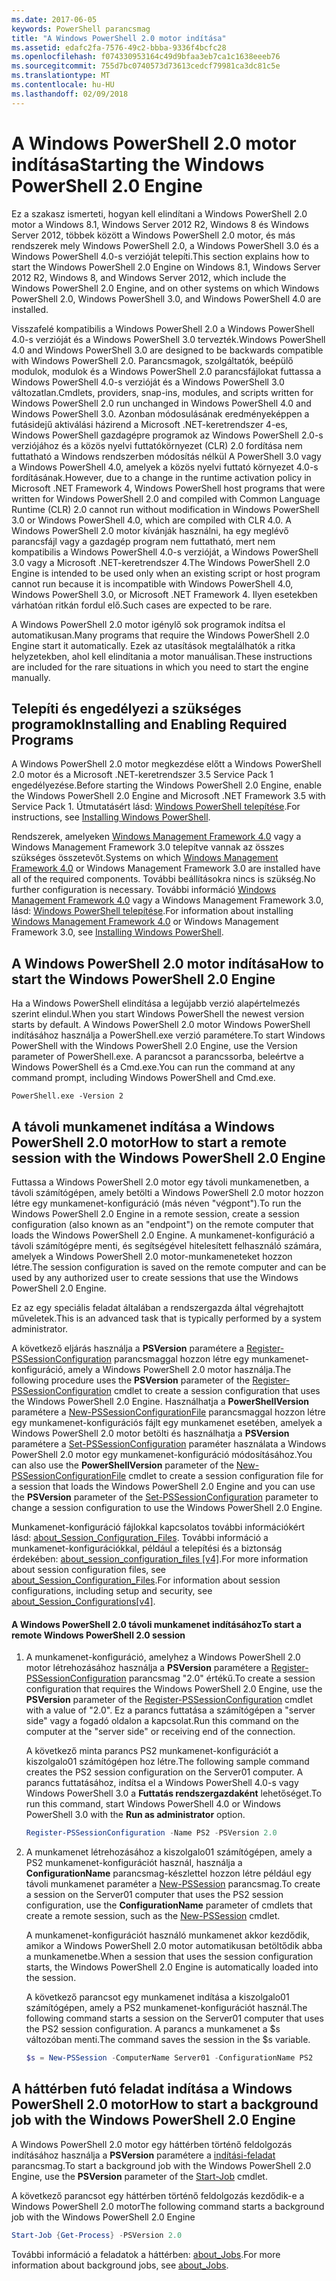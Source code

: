 ```yaml
---
ms.date: 2017-06-05
keywords: PowerShell parancsmag
title: "A Windows PowerShell 2.0 motor indítása"
ms.assetid: edafc2fa-7576-49c2-bbba-9336f4bcfc28
ms.openlocfilehash: f074330953164c49d9bfaa3eb7ca1c1638eeeb76
ms.sourcegitcommit: 755d7bc0740573d73613cedcf79981ca3dc81c5e
ms.translationtype: MT
ms.contentlocale: hu-HU
ms.lasthandoff: 02/09/2018
---
```

# <a name="starting-the-windows-powershell-20-engine"></a><span data-ttu-id="b668c-103">A Windows PowerShell 2.0 motor indítása</span><span class="sxs-lookup"><span data-stu-id="b668c-103">Starting the Windows PowerShell 2.0 Engine</span></span>

<span data-ttu-id="b668c-104">Ez a szakasz ismerteti, hogyan kell elindítani a Windows PowerShell 2.0 motor a Windows 8.1, Windows Server 2012 R2, Windows 8 és Windows Server 2012, többek között a Windows PowerShell 2.0 motor, és más rendszerek mely Windows PowerShell 2.0, a Windows PowerShell 3.0 és a Windows PowerShell 4.0-s verzióját telepíti.</span><span class="sxs-lookup"><span data-stu-id="b668c-104">This section explains how to start the Windows PowerShell 2.0 Engine on Windows 8.1, Windows Server 2012 R2, Windows 8, and Windows Server 2012, which include the Windows PowerShell 2.0 Engine, and on other systems on which Windows PowerShell 2.0, Windows PowerShell 3.0, and Windows PowerShell 4.0 are installed.</span></span>

<span data-ttu-id="b668c-105">Visszafelé kompatibilis a Windows PowerShell 2.0 a Windows PowerShell 4.0-s verzióját és a Windows PowerShell 3.0 tervezték.</span><span class="sxs-lookup"><span data-stu-id="b668c-105">Windows PowerShell 4.0 and Windows PowerShell 3.0 are designed to be backwards compatible with Windows PowerShell 2.0.</span></span> <span data-ttu-id="b668c-106">Parancsmagok, szolgáltatók, beépülő modulok, modulok és a Windows PowerShell 2.0 parancsfájlokat futtassa a Windows PowerShell 4.0-s verzióját és a Windows PowerShell 3.0 változatlan.</span><span class="sxs-lookup"><span data-stu-id="b668c-106">Cmdlets, providers, snap-ins, modules, and scripts written for Windows PowerShell 2.0 run unchanged in Windows PowerShell 4.0 and Windows PowerShell 3.0.</span></span> <span data-ttu-id="b668c-107">Azonban módosulásának eredményeképpen a futásidejű aktiválási házirend a Microsoft .NET-keretrendszer 4-es, Windows PowerShell gazdagépre programok az Windows PowerShell 2.0-s verziójához és a közös nyelvi futtatókörnyezet (CLR) 2.0 fordítása nem futtatható a Windows rendszerben módosítás nélkül A PowerShell 3.0 vagy a Windows PowerShell 4.0, amelyek a közös nyelvi futtató környezet 4.0-s fordításának.</span><span class="sxs-lookup"><span data-stu-id="b668c-107">However, due to a change in the runtime activation policy in Microsoft .NET Framework 4, Windows PowerShell host programs that were written for Windows PowerShell 2.0 and compiled with Common Language Runtime (CLR) 2.0 cannot run without modification in Windows PowerShell 3.0 or Windows PowerShell 4.0, which are compiled with CLR 4.0.</span></span> <span data-ttu-id="b668c-108">A Windows PowerShell 2.0 motor kívánják használni, ha egy meglévő parancsfájl vagy a gazdagép program nem futtatható, mert nem kompatibilis a Windows PowerShell 4.0-s verzióját, a Windows PowerShell 3.0 vagy a Microsoft .NET-keretrendszer 4.</span><span class="sxs-lookup"><span data-stu-id="b668c-108">The Windows PowerShell 2.0 Engine is intended to be used only when an existing script or host program cannot run because it is incompatible with Windows PowerShell 4.0, Windows PowerShell 3.0, or Microsoft .NET Framework 4.</span></span> <span data-ttu-id="b668c-109">Ilyen esetekben várhatóan ritkán fordul elő.</span><span class="sxs-lookup"><span data-stu-id="b668c-109">Such cases are expected to be rare.</span></span>

<span data-ttu-id="b668c-110">A Windows PowerShell 2.0 motor igénylő sok programok indítsa el automatikusan.</span><span class="sxs-lookup"><span data-stu-id="b668c-110">Many programs that require the Windows PowerShell 2.0 Engine start it automatically.</span></span> <span data-ttu-id="b668c-111">Ezek az utasítások megtalálhatók a ritka helyzetekben, ahol kell elindítania a motor manuálisan.</span><span class="sxs-lookup"><span data-stu-id="b668c-111">These instructions are included for the rare situations in which you need to start the engine manually.</span></span>

## <a name="installing-and-enabling-required-programs"></a><span data-ttu-id="b668c-112">Telepíti és engedélyezi a szükséges programok</span><span class="sxs-lookup"><span data-stu-id="b668c-112">Installing and Enabling Required Programs</span></span>

<span data-ttu-id="b668c-113">A Windows PowerShell 2.0 motor megkezdése előtt a Windows PowerShell 2.0 motor és a Microsoft .NET-keretrendszer 3.5 Service Pack 1 engedélyezése.</span><span class="sxs-lookup"><span data-stu-id="b668c-113">Before starting the Windows PowerShell 2.0 Engine, enable the Windows PowerShell 2.0 Engine and Microsoft .NET Framework 3.5 with Service Pack 1.</span></span> <span data-ttu-id="b668c-114">Útmutatásért lásd: [Windows PowerShell telepítése](Installing-Windows-PowerShell.md).</span><span class="sxs-lookup"><span data-stu-id="b668c-114">For instructions, see [Installing Windows PowerShell](Installing-Windows-PowerShell.md).</span></span>

<span data-ttu-id="b668c-115">Rendszerek, amelyeken [Windows Management Framework 4.0](http://go.microsoft.com/fwlink/?LinkID=293881) vagy a Windows Management Framework 3.0 telepítve vannak az összes szükséges összetevőt.</span><span class="sxs-lookup"><span data-stu-id="b668c-115">Systems on which [Windows Management Framework 4.0](http://go.microsoft.com/fwlink/?LinkID=293881) or Windows Management Framework 3.0 are installed have all of the required components.</span></span> <span data-ttu-id="b668c-116">További beállításokra nincs is szükség.</span><span class="sxs-lookup"><span data-stu-id="b668c-116">No further configuration is necessary.</span></span> <span data-ttu-id="b668c-117">További információ [Windows Management Framework 4.0](http://go.microsoft.com/fwlink/?LinkID=293881) vagy a Windows Management Framework 3.0, lásd: [Windows PowerShell telepítése](Installing-Windows-PowerShell.md).</span><span class="sxs-lookup"><span data-stu-id="b668c-117">For information about installing [Windows Management Framework 4.0](http://go.microsoft.com/fwlink/?LinkID=293881) or Windows Management Framework 3.0, see [Installing Windows PowerShell](Installing-Windows-PowerShell.md).</span></span>

## <a name="how-to-start-the-windows-powershell-20-engine"></a><span data-ttu-id="b668c-118">A Windows PowerShell 2.0 motor indítása</span><span class="sxs-lookup"><span data-stu-id="b668c-118">How to start the Windows PowerShell 2.0 Engine</span></span>

<span data-ttu-id="b668c-119">Ha a Windows PowerShell elindítása a legújabb verzió alapértelmezés szerint elindul.</span><span class="sxs-lookup"><span data-stu-id="b668c-119">When you start Windows PowerShell the newest version starts by default.</span></span> <span data-ttu-id="b668c-120">A Windows PowerShell 2.0 motor Windows PowerShell indításához használja a PowerShell.exe verzió paramétere.</span><span class="sxs-lookup"><span data-stu-id="b668c-120">To start Windows PowerShell with the Windows PowerShell 2.0 Engine, use the Version parameter of PowerShell.exe.</span></span> <span data-ttu-id="b668c-121">A parancsot a parancssorba, beleértve a Windows PowerShell és a Cmd.exe.</span><span class="sxs-lookup"><span data-stu-id="b668c-121">You can run the command at any command prompt, including Windows PowerShell and Cmd.exe.</span></span>

```
PowerShell.exe -Version 2
```

## <a name="how-to-start-a-remote-session-with-the-windows-powershell-20-engine"></a><span data-ttu-id="b668c-122">A távoli munkamenet indítása a Windows PowerShell 2.0 motor</span><span class="sxs-lookup"><span data-stu-id="b668c-122">How to start a remote session with the Windows PowerShell 2.0 Engine</span></span>

<span data-ttu-id="b668c-123">Futtassa a Windows PowerShell 2.0 motor egy távoli munkamenetben, a távoli számítógépen, amely betölti a Windows PowerShell 2.0 motor hozzon létre egy munkamenet-konfiguráció (más néven "végpont").</span><span class="sxs-lookup"><span data-stu-id="b668c-123">To run the Windows PowerShell 2.0 Engine in a remote session, create a session configuration (also known as an "endpoint") on the remote computer that loads the Windows PowerShell 2.0 Engine.</span></span> <span data-ttu-id="b668c-124">A munkamenet-konfiguráció a távoli számítógépre menti, és segítségével hitelesített felhasználó számára, amelyek a Windows PowerShell 2.0 motor-munkameneteket hozzon létre.</span><span class="sxs-lookup"><span data-stu-id="b668c-124">The session configuration is saved on the remote computer and can be used by any authorized user to create sessions that use the Windows PowerShell 2.0 Engine.</span></span>

<span data-ttu-id="b668c-125">Ez az egy speciális feladat általában a rendszergazda által végrehajtott műveletek.</span><span class="sxs-lookup"><span data-stu-id="b668c-125">This is an advanced task that is typically performed by a system administrator.</span></span>

<span data-ttu-id="b668c-126">A következő eljárás használja a **PSVersion** paramétere a [Register-PSSessionConfiguration](https://technet.microsoft.com/en-us/library/e9152ae2-bd6d-4056-9bc7-dc1893aa29ea) parancsmaggal hozzon létre egy munkamenet-konfiguráció, amely a Windows PowerShell 2.0 motor használja.</span><span class="sxs-lookup"><span data-stu-id="b668c-126">The following procedure uses the **PSVersion** parameter of the [Register-PSSessionConfiguration](https://technet.microsoft.com/en-us/library/e9152ae2-bd6d-4056-9bc7-dc1893aa29ea) cmdlet to create a session configuration that uses the Windows PowerShell 2.0 Engine.</span></span> <span data-ttu-id="b668c-127">Használhatja a **PowerShellVersion** paramétere a [New-PSSessionConfigurationFile](https://technet.microsoft.com/en-us/library/5f3e3633-6e90-479c-aea9-ba45a1954866) parancsmaggal hozzon létre egy munkamenet-konfigurációs fájlt egy munkamenet esetében, amelyek a Windows PowerShell 2.0 motor betölti és használhatja a **PSVersion** paramétere a [Set-PSSessionConfiguration](https://technet.microsoft.com/en-us/library/b21fbad3-1759-4260-b206-dcb8431cd6ea) paraméter használata a Windows PowerShell 2.0 motor egy munkamenet-konfiguráció módosításához.</span><span class="sxs-lookup"><span data-stu-id="b668c-127">You can also use the **PowerShellVersion** parameter of the [New-PSSessionConfigurationFile](https://technet.microsoft.com/en-us/library/5f3e3633-6e90-479c-aea9-ba45a1954866) cmdlet to create a session configuration file for a session that loads the Windows PowerShell 2.0 Engine and you can use the **PSVersion** parameter of the [Set-PSSessionConfiguration](https://technet.microsoft.com/en-us/library/b21fbad3-1759-4260-b206-dcb8431cd6ea) parameter to change a session configuration to use the Windows PowerShell 2.0 Engine.</span></span>

<span data-ttu-id="b668c-128">Munkamenet-konfiguráció fájlokkal kapcsolatos további információkért lásd: [about_Session_Configuration_Files](https://technet.microsoft.com/en-us/library/c7217447-1ebf-477b-a8ef-4dbe9a1473b8). További információ a munkamenet-konfigurációkkal, például a telepítési és a biztonság érdekében: [about_session_configuration_files [v4]](https://technet.microsoft.com/en-us/library/a2fbe12a-350c-4d04-be50-24102824e3ab).</span><span class="sxs-lookup"><span data-stu-id="b668c-128">For more information about session configuration files, see [about_Session_Configuration_Files](https://technet.microsoft.com/en-us/library/c7217447-1ebf-477b-a8ef-4dbe9a1473b8).For information about session configurations, including setup and security, see [about_Session_Configurations[v4]](https://technet.microsoft.com/en-us/library/a2fbe12a-350c-4d04-be50-24102824e3ab).</span></span>

#### <a name="to-start-a-remote-windows-powershell-20-session"></a><span data-ttu-id="b668c-129">A Windows PowerShell 2.0 távoli munkamenet indításához</span><span class="sxs-lookup"><span data-stu-id="b668c-129">To start a remote Windows PowerShell 2.0 session</span></span>

1. <span data-ttu-id="b668c-130">A munkamenet-konfiguráció, amelyhez a Windows PowerShell 2.0 motor létrehozásához használja a **PSVersion** paramétere a [Register-PSSessionConfiguration](https://technet.microsoft.com/en-us/library/e9152ae2-bd6d-4056-9bc7-dc1893aa29ea) parancsmag "2.0" értékű.</span><span class="sxs-lookup"><span data-stu-id="b668c-130">To create a session configuration that requires the Windows PowerShell 2.0 Engine, use the **PSVersion** parameter of the [Register-PSSessionConfiguration](https://technet.microsoft.com/en-us/library/e9152ae2-bd6d-4056-9bc7-dc1893aa29ea) cmdlet with a value of "2.0".</span></span> <span data-ttu-id="b668c-131">Ez a parancs futtatása a számítógépen a "server side" vagy a fogadó oldalon a kapcsolat.</span><span class="sxs-lookup"><span data-stu-id="b668c-131">Run this command on the computer at the "server side" or receiving end of the connection.</span></span>

   <span data-ttu-id="b668c-132">A következő minta parancs PS2 munkamenet-konfigurációt a kiszolgalo01 számítógépen hoz létre.</span><span class="sxs-lookup"><span data-stu-id="b668c-132">The following sample command creates the PS2 session configuration on the Server01 computer.</span></span> <span data-ttu-id="b668c-133">A parancs futtatásához, indítsa el a Windows PowerShell 4.0-s vagy Windows PowerShell 3.0 a **Futtatás rendszergazdaként** lehetőséget.</span><span class="sxs-lookup"><span data-stu-id="b668c-133">To run this command, start Windows PowerShell 4.0 or Windows PowerShell 3.0 with the **Run as administrator** option.</span></span>

   ```powershell
   Register-PSSessionConfiguration -Name PS2 -PSVersion 2.0
   ```

2. <span data-ttu-id="b668c-134">A munkamenet létrehozásához a kiszolgalo01 számítógépen, amely a PS2 munkamenet-konfigurációt használ, használja a **ConfigurationName** parancsmag-készlettel hozzon létre például egy távoli munkamenet paraméter a [New-PSSession](https://technet.microsoft.com/en-us/library/76f6628c-054c-4eda-ba7a-a6f28daaa26f) parancsmag.</span><span class="sxs-lookup"><span data-stu-id="b668c-134">To create a session on the Server01 computer that uses the PS2 session configuration, use the **ConfigurationName** parameter of cmdlets that create a remote session, such as the [New-PSSession](https://technet.microsoft.com/en-us/library/76f6628c-054c-4eda-ba7a-a6f28daaa26f) cmdlet.</span></span>

   <span data-ttu-id="b668c-135">A munkamenet-konfigurációt használó munkamenet akkor kezdődik, amikor a Windows PowerShell 2.0 motor automatikusan betöltődik abba a munkamenetbe.</span><span class="sxs-lookup"><span data-stu-id="b668c-135">When a session that uses the session configuration starts, the Windows PowerShell 2.0 Engine is automatically loaded into the session.</span></span>

   <span data-ttu-id="b668c-136">A következő parancsot egy munkamenet indítása a kiszolgalo01 számítógépen, amely a PS2 munkamenet-konfigurációt használ.</span><span class="sxs-lookup"><span data-stu-id="b668c-136">The following command starts a session on the Server01 computer that uses the PS2 session configuration.</span></span> <span data-ttu-id="b668c-137">A parancs a munkamenet a $s változóban menti.</span><span class="sxs-lookup"><span data-stu-id="b668c-137">The command saves the session in the $s variable.</span></span>

   ```powershell
   $s = New-PSSession -ComputerName Server01 -ConfigurationName PS2
   ```

## <a name="how-to-start-a-background-job-with-the-windows-powershell-20-engine"></a><span data-ttu-id="b668c-138">A háttérben futó feladat indítása a Windows PowerShell 2.0 motor</span><span class="sxs-lookup"><span data-stu-id="b668c-138">How to start a background job with the Windows PowerShell 2.0 Engine</span></span>

<span data-ttu-id="b668c-139">A Windows PowerShell 2.0 motor egy háttérben történő feldolgozás indításához használja a **PSVersion** paramétere a [indítási-feladat](https://technet.microsoft.com/en-us/library/2bc04935-0deb-4ec0-b856-d7290cca6442) parancsmag.</span><span class="sxs-lookup"><span data-stu-id="b668c-139">To start a background job with the Windows PowerShell 2.0 Engine, use the **PSVersion** parameter of the [Start-Job](https://technet.microsoft.com/en-us/library/2bc04935-0deb-4ec0-b856-d7290cca6442) cmdlet.</span></span>

<span data-ttu-id="b668c-140">A következő parancsot egy háttérben történő feldolgozás kezdődik-e a Windows PowerShell 2.0 motor</span><span class="sxs-lookup"><span data-stu-id="b668c-140">The following command starts a background job with the Windows PowerShell 2.0 Engine</span></span>

```powershell
Start-Job {Get-Process} -PSVersion 2.0
```

<span data-ttu-id="b668c-141">További információ a feladatok a háttérben: [about_Jobs](/powershell/module/microsoft.powershell.core/about/about_jobs).</span><span class="sxs-lookup"><span data-stu-id="b668c-141">For more information about background jobs, see [about_Jobs](/powershell/module/microsoft.powershell.core/about/about_jobs).</span></span>
